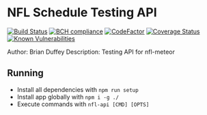 # NFL Schedule Testing API

[![Build Status](https://travis-ci.org/bduff9/nfl-api.svg?branch=master)](https://travis-ci.org/bduff9/nfl-api)
[![BCH compliance](https://bettercodehub.com/edge/badge/bduff9/nfl-api?branch=master)](https://bettercodehub.com/)
[![CodeFactor](https://www.codefactor.io/repository/github/bduff9/nfl-api/badge)](https://www.codefactor.io/repository/github/bduff9/nfl-api)
[![Coverage Status](https://coveralls.io/repos/github/bduff9/nfl-api/badge.svg?branch=master)](https://coveralls.io/github/bduff9/nfl-api?branch=master)
[![Known Vulnerabilities](https://snyk.io/test/github/bduff9/nfl-api/badge.svg?targetFile=package.json)](https://snyk.io/test/github/bduff9/nfl-api?targetFile=package.json)

Author: Brian Duffey
Description: Testing API for nfl-meteor

## Running

- Install all dependencies with `npm run setup`
- Install app globally with `npm i -g ./`
- Execute commands with `nfl-api [CMD] [OPTS]`
